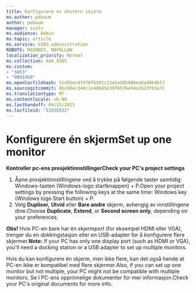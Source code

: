 ```yaml
---
title: Konfigurere én ekstern skjerm
ms.author: pebaum
author: pebaum
manager: scotv
ms.audience: Admin
ms.topic: article
ms.service: o365-administration
ROBOTS: NOINDEX, NOFOLLOW
localization_priority: Normal
ms.collection: Adm_O365
ms.custom:
- "3453"
- "9001450"
ms.openlocfilehash: 51d95ecdfd78fb501c23a5ad8b906eadad8b4bf2
ms.sourcegitcommit: 8bc60ec34bc1e40685e3976576e04a2623f63a7c
ms.translationtype: MT
ms.contentlocale: nb-NO
ms.lasthandoff: 04/15/2021
ms.locfileid: "51835532"
---
```

# <a name="set-up-one-monitor"></a><span data-ttu-id="f464a-102">Konfigurere én skjerm</span><span class="sxs-lookup"><span data-stu-id="f464a-102">Set up one monitor</span></span>

<span data-ttu-id="f464a-103">**Kontroller pc-ens prosjektinnstillinger**</span><span class="sxs-lookup"><span data-stu-id="f464a-103">**Check your PC's project settings**</span></span>

1. <span data-ttu-id="f464a-104">Åpne prosjektinnstillingene ved å trykke på følgende taster samtidig: Windows-tasten (Windows-logo startknappen) + P.</span><span class="sxs-lookup"><span data-stu-id="f464a-104">Open your project settings by pressing the following keys at the same time: Windows key (Windows logo Start button) + P.</span></span>
2. <span data-ttu-id="f464a-105">Velg **Dupliser,** **Utvid** eller **Bare andre** skjerm, avhengig av innstillingene dine.</span><span class="sxs-lookup"><span data-stu-id="f464a-105">Choose **Duplicate**, **Extend**, or **Second screen only**, depending on your preferences.</span></span>

<span data-ttu-id="f464a-106">**Obs!** Hvis PC-en bare har én skjermport (for eksempel HDMI eller VGA), trenger du en dokkingstasjon eller en USB-adapter for å konfigurere flere skjermer.</span><span class="sxs-lookup"><span data-stu-id="f464a-106">**Note:** If your PC has only one display port (such as HDMI or VGA), you'll need a docking station or a USB adapter to set up multiple monitors.</span></span>

<span data-ttu-id="f464a-107">Hvis du kan konfigurere én skjerm, men ikke flere, kan det også hende at PC-en ikke er kompatibel med flere skjermer.</span><span class="sxs-lookup"><span data-stu-id="f464a-107">Also, if you can set up one monitor but not multiple, your PC might not be compatible with multiple monitors.</span></span> <span data-ttu-id="f464a-108">Se I PC-ens opprinnelige dokumenter for mer informasjon.</span><span class="sxs-lookup"><span data-stu-id="f464a-108">Check your PC's original documents for more info.</span></span>